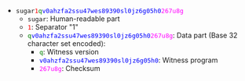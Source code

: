 <!-- BE CAREFUL WHEN EDIT -->
- <span style="font-family:monospace; font-size: 90%">sugar</span><span style="font-family:monospace; font-size: 90%; color:red">1</span><span style="font-family:monospace; font-size: 90%; color:green">q</span><span style="font-family:monospace; font-size: 90%; color:blue">v0ahzfa2ssu47wes89390sl0jz6g05h0</span><span style="font-family:monospace; font-size: 90%; color:magenta">267u8g</span>
  - <span style="font-family:monospace; font-size: 90%">sugar</span>: Human-readable part
  - <span style="font-family:monospace; font-size: 90%; color:red">1</span>: Separator "1"
  - <span style="font-family:monospace; font-size: 90%; color:green">q</span><span style="font-family:monospace; font-size: 90%; color:blue">v0ahzfa2ssu47wes89390sl0jz6g05h0</span><span style="font-family:monospace; font-size: 90%; color:magenta">267u8g</span>: Data part (Base 32 character set encoded):
    * <span style="font-family:monospace; font-size: 90%; color:green">q</span>: Witness version
    * <span style="font-family:monospace; font-size: 90%; color:blue">v0ahzfa2ssu47wes89390sl0jz6g05h0</span>: Witness program
    * <span style="font-family:monospace; font-size: 90%; color:magenta">267u8g</span>: Checksum
